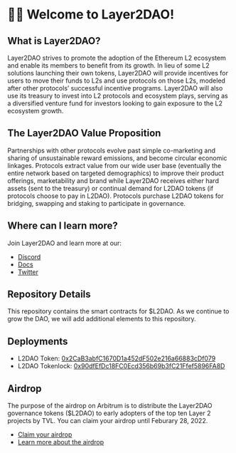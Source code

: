 # 👋🏽 Welcome to Layer2DAO!

## What is Layer2DAO?

Layer2DAO strives to promote the adoption of the Ethereum L2 ecosystem and enable its members to benefit from its growth. In lieu of some L2 solutions launching their own tokens, Layer2DAO will provide incentives for users to move their funds to L2s and use protocols on those L2s, modeled after other protocols’ successful incentive programs. Layer2DAO will also use its treasury to invest into L2 protocols and ecosystem plays, serving as a diversified venture fund for investors looking to gain exposure to the L2 ecosystem growth.

## The Layer2DAO Value Proposition
Partnerships with other protocols evolve past simple co-marketing and sharing of unsustainable reward emissions, and become circular economic linkages. Protocols extract value from our wide user base (eventually the entire network based on targeted demographics) to improve their product offerings, marketability and brand while Layer2DAO receives either hard assets (sent to the treasury) or continual demand for L2DAO tokens (if protocols choose to pay in L2DAO). Protocols purchase L2DAO tokens for bridging, swapping and staking to participate in governance.

## Where can I learn more?
Join Layer2DAO and learn more at our:
* [Discord](https://discord.gg/PTKzgswQRX)
* [Docs](https://docs.layer2dao.org/)
* [Twitter](https://twitter.com/TheLayer2DAO)

## Repository Details
This repository contains the smart contracts for $L2DAO. As we continue to grow the DAO, we will add additional elements to this repository.

## Deployments
* L2DAO Token: [0x2CaB3abfC1670D1a452dF502e216a66883cDf079](https://arbiscan.io/address/0x2CaB3abfC1670D1a452dF502e216a66883cDf079)
* L2DAO Tokenlock: [0x90dfEfDc18FC0Ecd356b69b3fC21Ffef5896FA8D](https://arbiscan.io/address/0x90dfEfDc18FC0Ecd356b69b3fC21Ffef5896FA8D)

## Airdrop
The purpose of the airdrop on Arbitrum is to distribute the Layer2DAO governance tokens ($L2DAO) to early adopters of the top ten Layer 2 projects by TVL. You can claim your airdrop until Feburary 28, 2022.
* [Claim your airdrop](http://www.layer2dao.org/)
* [Learn more about the airdrop](https://docs.layer2dao.org/airdrop)